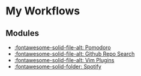 My Workflows
===

Modules
---

- [:fontawesome-solid-file-alt: Pomodoro](01-pomodoro.md)
- [:fontawesome-solid-file-alt: Github Repo Search](02-github-repo-search.md)
- [:fontawesome-solid-file-alt: Vim Plugins](03-vim-plugins.md)
- [:fontawesome-solid-folder: Spotify](spotify/index.md)
